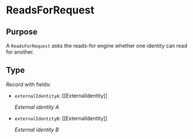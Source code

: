 # ReadsForRequest


## Purpose


<!-- --8<-- [start:purpose] -->
A `ReadsForRequest` asks the reads-for engine whether one identity can read for another.
<!-- --8<-- [end:purpose] -->

## Type


<!-- --8<-- [start:type] -->
<div class="type" markdown>

*Record* with fields:

- `externalIdentityA`: [[ExternalIdentity]]

  *External identity A*

- `externalIdentityB`: [[ExternalIdentity]]

  *External identity B*
</div>
<!-- --8<-- [end:type] -->

